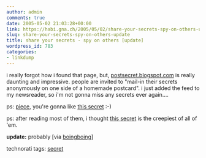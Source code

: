 ```yaml
---
author: admin
comments: true
date: 2005-05-02 21:03:28+00:00
link: https://habi.gna.ch/2005/05/02/share-your-secrets-spy-on-others-update/
slug: share-your-secrets-spy-on-others-update
title: share your secrets - spy on others [update]
wordpress_id: 783
categories:
- linkdump
---
```



i really forgot how i found that page, but, [postsecret.blogspot.com](http://postsecret.blogspot.com/) is really daunting and impressive. people are invited to "mail-in their secrets anonymously on one side of a homemade postcard". i just added the feed to my newsreader, so i'm not gonna miss any secrets ever again....
  

  
ps: [piece](https://pieceoplastic.com/index.php/1793/ruff-linkage-200518/), you're gonna like [this secret](http://photos1.blogger.com/img/296/2612/1024/farts.jpg) :-)
  
ps: after reading most of them, i thought [this secret](http://photos1.blogger.com/img/296/2612/1024/towe2.jpg) is the creepiest of all of 'em.



**update:** probably [via [boingboing](https://boingboing.net/2005/04/29/postcard_confessiona.html)]


technorati tags: [secret](http://technorati.com/tag/secret)
